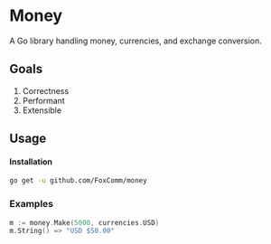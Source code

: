 # Money

A Go library handling money, currencies, and exchange conversion.

## Goals

1. Correctness
2. Performant
3. Extensible

## Usage

#### Installation

```bash
go get -u github.com/FoxComm/money
```

### Examples

```go
m := money.Make(5000, currencies.USD)
m.String() => "USD $50.00"
```
